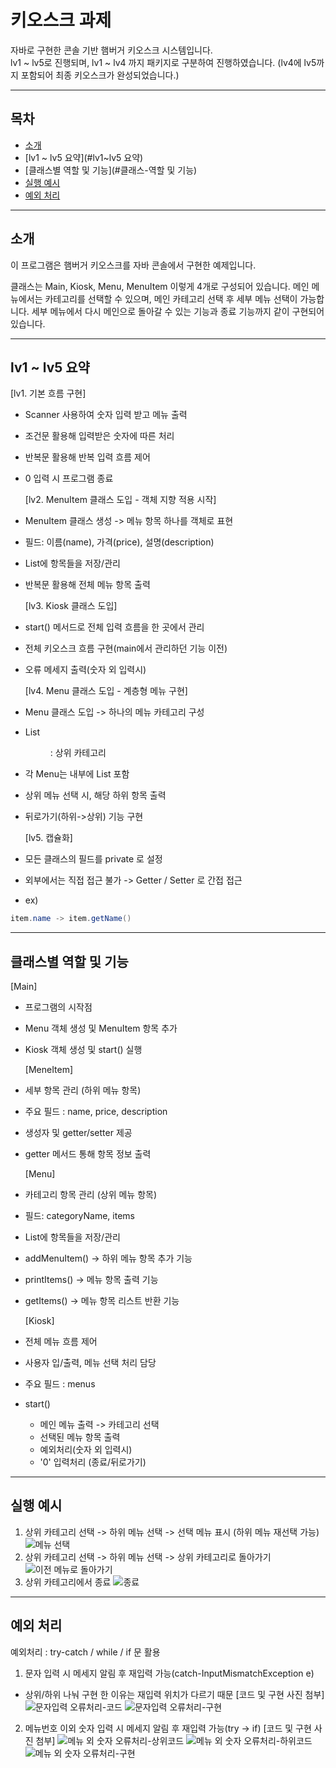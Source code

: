 # 키오스크 과제

자바로 구현한 콘솔 기반 햄버거 키오스크 시스템입니다.  
lv1 ~ lv5로 진행되며, lv1 ~ lv4 까지 패키지로 구분하여 진행하였습니다.
(lv4에 lv5까지 포함되어 최종 키오스크가 완성되었습니다.)

---

## 목차
- [소개](#소개)
- [lv1 ~ lv5 요약](#lv1~lv5 요약)
- [클래스별 역할 및 기능](#클래스-역할 및 기능)
- [실행 예시](#실행-예시)
- [예외 처리](#예외-처리)
---

## 소개

이 프로그램은 햄버거 키오스크를 자바 콘솔에서 구현한 예제입니다.  

클래스는 Main, Kiosk, Menu, MenuItem 이렇게 4개로 구성되어 있습니다.
메인 메뉴에서는 카테고리를 선택할 수 있으며, 메인 카테고리 선택 후 세부 메뉴 선택이 가능합니다.
세부 메뉴에서 다시 메인으로 돌아갈 수 있는 기능과 종료 기능까지 같이 구현되어 있습니다.

---

## lv1 ~ lv5 요약

  [lv1. 기본 흐름 구현]
- Scanner 사용하여 숫자 입력 받고 메뉴 출력
- 조건문 활용해 입력받은 숫자에 따른 처리
- 반복문 활용해 반복 입력 흐름 제어
- 0 입력 시 프로그램 종료

  [lv2. MenuItem 클래스 도입 - 객체 지향 적용 시작]
- MenuItem 클래스 생성 -> 메뉴 항목 하나를 객체로 표현
- 필드: 이름(name), 가격(price), 설명(description)
- List<MenuItem>에 항목들을 저장/관리
- 반복문 활용해 전체 메뉴 항목 출력

  [lv3. Kiosk 클래스 도입]
- start() 메서드로 전체 입력 흐름을 한 곳에서 관리
- 전체 키오스크 흐름 구현(main에서 관리하던 기능 이전)
- 오류 메세지 출력(숫자 외 입력시)

  [lv4. Menu 클래스 도입 - 계층형 메뉴 구현]
- Menu 클래스 도입 -> 하나의 메뉴 카테고리 구성
- List<Menu> : 상위 카테고리
- 각 Menu는 내부에 List<MenuItem> 포함
- 상위 메뉴 선택 시, 해당 하위 항목 출력
- 뒤로가기(하위->상위) 기능 구현

  [lv5. 캡슐화]
- 모든 클래스의 필드를 private 로 설정
- 외부에서는 직접 접근 불가 -> Getter / Setter 로 간접 접근
- ex)
```java
item.name -> item.getName()
```

---

## 클래스별 역할 및 기능

  [Main]
- 프로그램의 시작점
- Menu 객체 생성 및 MenuItem 항목 추가
- Kiosk 객체 생성 및 start() 실행

  [MeneItem]
- 세부 항목 관리 (하위 메뉴 항목)
- 주요 필드 : name, price, description
- 생성자 및 getter/setter 제공
- getter 메서드 통해 항목 정보 출력

  [Menu]
- 카테고리 항목 관리 (상위 메뉴 항목)
- 필드: categoryName, items
- List<MenuItem>에 항목들을 저장/관리
- addMenuItem() -> 하위 메뉴 항목 추가 기능
- printItems() -> 메뉴 항목 출력 기능
- getItems() -> 메뉴 항목 리스트 반환 기능

  [Kiosk]
- 전체 메뉴 흐름 제어
- 사용자 입/출력, 메뉴 선택 처리 담당
- 주요 필드 : menus
- start()
   - 메인 메뉴 출력 -> 카테고리 선택
   - 선택된 메뉴 항목 출력
   - 예외처리(숫자 외 입력시)
   - '0' 입력처리 (종료/뒤로가기)

---

## 실행 예시

1. 상위 카테고리 선택 -> 하위 메뉴 선택 -> 선택 메뉴 표시 (하위 메뉴 재선택 가능)
![메뉴 선택](img_1.png)
2. 상위 카테고리 선택 -> 하위 메뉴 선택 -> 상위 카테고리로 돌아가기
![이전 메뉴로 돌아가기](img_2.png)
3. 상위 카테고리에서 종료
![종료](img_3.png)
---

## 예외 처리

예외처리 : try-catch / while / if 문 활용

1. 문자 입력 시 메세지 알림 후 재입력 가능(catch-InputMismatchException e)
  - 상위/하위 나눠 구현 한 이유는 재입력 위치가 다르기 때문
[코드 및 구현 사진 첨부]
![문자입력 오류처리-코드](img_4.png)
![문자입력 오류처리-구현](img_5.png)
2. 메뉴번호 이외 숫자 입력 시 메세지 알림 후 재입력 가능(try -> if)
[코드 및 구현 사진 첨부]
![메뉴 외 숫자 오류처리-상위코드](img_6.png)
![메뉴 외 숫자 오류처리-하위코드](img_7.png)
![메뉴 외 숫자 오류처리-구현](img_8.png)